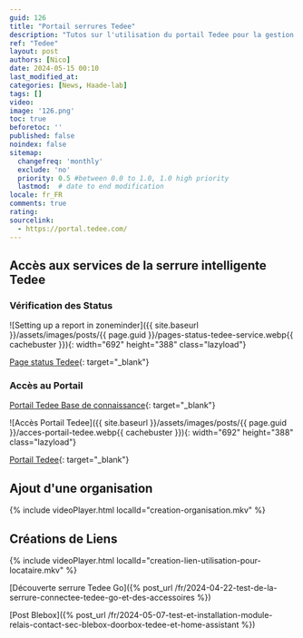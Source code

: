 ```yaml
---
guid: 126
title: "Portail serrures Tedee"
description: "Tutos sur l'utilisation du portail Tedee pour la gestion de plusieurs serrures connectées Tedee Go et Pro idéal quand tu possèdes plusieurs serures ou pour les professionnels de l'hébergement et conciergeries"
ref: "Tedee"
layout: post
authors: [Nico]
date: 2024-05-15 00:10
last_modified_at: 
categories: [News, Haade-lab]
tags: []
video: 
image: '126.png'
toc: true
beforetoc: ''
published: false
noindex: false
sitemap:
  changefreq: 'monthly'
  exclude: 'no'
  priority: 0.5 #between 0.0 to 1.0, 1.0 high priority
  lastmod:  # date to end modification
locale: fr_FR
comments: true
rating:  
sourcelink:
  - https://portal.tedee.com/
---
```

## Accès aux services de la serrure intelligente Tedee

### Vérification des Status 

![Setting up a report in zoneminder]({{ site.baseurl }}/assets/images/posts/{{ page.guid }}/pages-status-tedee-service.webp{{ cachebuster }}){: width="692" height="388" class="lazyload"}

[Page status Tedee](https://status.tedee.com/){: target="_blank"}

### Accès au Portail

[Portail Tedee Base de connaissance](https://tedee.com/fr/knowledge-base/portail-tedee/){: target="_blank"}

![Accès Portail Tedee]({{ site.baseurl }}/assets/images/posts/{{ page.guid }}/acces-portail-tedee.webp{{ cachebuster }}){: width="692" height="388" class="lazyload"}

[Portail Tedee](https://portal.tedee.com/){: target="_blank"}

## Ajout d'une organisation

{% include videoPlayer.html localId="creation-organisation.mkv" %}

## Créations de Liens

{% include videoPlayer.html localId="creation-lien-utilisation-pour-locataire.mkv" %}

[Découverte serrure Tedee Go]({% post_url /fr/2024-04-22-test-de-la-serrure-connectee-tedee-go-et-des-accessoires %})

[Post Blebox]({% post_url /fr/2024-05-07-test-et-installation-module-relais-contact-sec-blebox-doorbox-tedee-et-home-assistant %})

